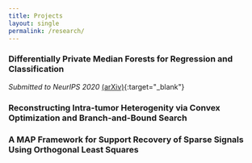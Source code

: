 ```yaml
---
title: Projects
layout: single
permalink: /research/
---
```


### Differentially Private Median Forests for Regression and Classification
*Submitted to NeurIPS 2020* [(arXiv)](https://arxiv.org/pdf/2006.08795.pdf){:target="_blank"}

### Reconstructing Intra-tumor Heterogenity via Convex Optimization and Branch-and-Bound Search

### A MAP Framework for Support Recovery of Sparse Signals Using Orthogonal Least Squares